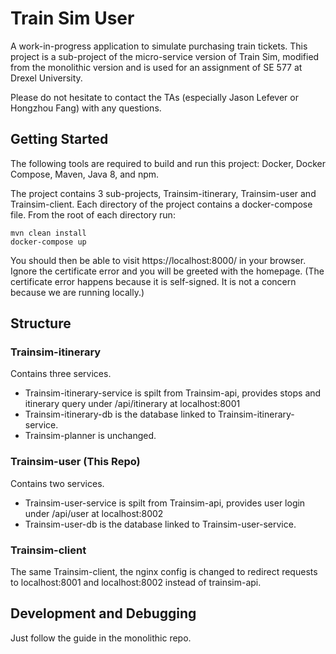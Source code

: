# Train Sim User

A work-in-progress application to simulate purchasing train tickets. This project is a sub-project of the micro-service version of Train Sim, modified from the monolithic version and is used for an assignment of SE 577 at Drexel University.

Please do not hesitate to contact the TAs (especially Jason Lefever or Hongzhou Fang) with any questions.

## Getting Started
The following tools are required to build and run this project: Docker, Docker Compose, Maven, Java 8, and npm.

The project contains 3 sub-projects, Trainsim-itinerary, Trainsim-user and Trainsim-client. Each directory of the project contains a docker-compose file. From the root of each directory run:

```
mvn clean install
docker-compose up
```

You should then be able to visit https://localhost:8000/ in your browser. Ignore the certificate error and you will be greeted with the homepage. (The certificate error happens because it is self-signed. It is not a concern because we are running locally.)

## Structure

### Trainsim-itinerary
Contains three services. 
- Trainsim-itinerary-service is spilt from Trainsim-api, provides stops and itinerary query under /api/itinerary at localhost:8001
- Trainsim-itinerary-db is the database linked to Trainsim-itinerary-service.
- Trainsim-planner is unchanged.

### Trainsim-user (This Repo)
Contains two services. 
- Trainsim-user-service is spilt from Trainsim-api, provides user login under /api/user at localhost:8002
- Trainsim-user-db is the database linked to Trainsim-user-service.

### Trainsim-client
The same Trainsim-client, the nginx config is changed to redirect requests to localhost:8001 and localhost:8002 instead of trainsim-api.

## Development and Debugging
Just follow the guide in the monolithic repo.


